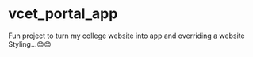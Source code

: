 # vcet_portal_app
Fun project to turn my college website into app and overriding a website Styling...😊😊
